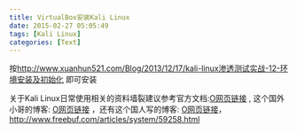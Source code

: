 ```yaml
---
title: VirtualBox安装Kali Linux
date: 2015-02-27 05:05:49
tags: [Kali Linux]
categories: [Text]
---
```


<p>按<a target="_blank" rel="nofollow" href="http://www.xuanhun521.com/Blog/2013/12/17/kali-linux&#28183;&#36879;&#27979;&#35797;&#23454;&#25112;-12-&#29615;&#22659;&#23433;&#35013;&#21450;&#21021;&#22987;&#21270;"  >http://www.xuanhun521.com/Blog/2013/12/17/kali-linux渗透测试实战-12-环境安装及初始化</a>&nbsp;即可安装</p> 
<p>关于Kali Linux日常使用相关的资料墙裂建议参考官方文档:<a target="_blank" rel="nofollow" href="http://t.cn/zYByJcI"  >O网页链接</a>&nbsp;,&nbsp;这个国外小哥的博客:&nbsp;<a target="_blank" rel="nofollow" href="http://t.cn/RwaHp12"  >O网页链接</a>&nbsp;，还有这个国人写的博客:&nbsp;<a target="_blank" rel="nofollow" href="http://t.cn/RwaHp1A"  >O网页链接</a>，<a target="_blank" rel="nofollow" href="http://www.freebuf.com/articles/system/59258.html"  >http://www.freebuf.com/articles/system/59258.html</a><br /></p> 
<p><br /></p>